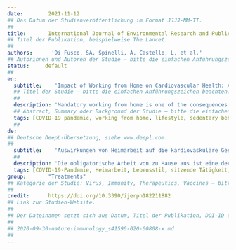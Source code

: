 ```yaml
---
date:        2021-11-12
## Das Datum der Studienveröffentlichung im Format JJJJ-MM-TT.
##
title:       International Journal of Environmental Research and Public Health
## Titel der Publikation, beispielweise The Lancet.
##
authors:      'Di Fusco, SA, Spinelli, A, Castello, L, et al.'
## Autorinnen und Autoren der Studie – bitte die einfachen Anführungszeichen beachten!
status:     default
##
en:
  subtitle:    'Impact of Working from Home on Cardiovascular Health: An Emerging Issue with the COVID-19 Pandemic'
  ## Titel der Studie – bitte die einfachen Anführungszeichen beachten!
  ##
  description: 'Mandatory working from home is one of the consequences of the COVID-19 pandemic for a large number of workers. Transition to working from home may significantly impact lifestyle, psychosocial status, and the overall health of workers. This review summarizes available data about the effects of lockdown measures, particularly working from home, on cardiovascular risk factors including sedentary lifestyle, unhealthy diet pattern, psychological distress, smoking, alcohol misuse, and cardiometabolic parameters. Finally, we suggest countermeasures that can attenuate the negative health impact of working from home. Indeed, timely and tailored interventions implemented by companies in cooperation with the health care system could allow workers to benefit more from some of the advantages associated with working from home.'
  ## Abstract, Summary oder Background der Studie – bitte die einfachen Anführungszeichen beachten!
  tags: [COVID-19 pandemic, working from home, lifestyle, sedentary behavior, physical activity, diet pattern, cardiovascular disease]
  ##
de: 
## Deutsche DeepL-Übersetzung, siehe www.deepl.com.
##
  subtitle:    'Auswirkungen von Heimarbeit auf die kardiovaskuläre Gesundheit: Ein neues Problem im Zusammenhang mit der COVID-19-Pandemie'
  ##
  description: 'Die obligatorische Arbeit von zu Hause aus ist eine der Folgen der COVID-19-Pandemie für eine große Zahl von Arbeitnehmern. Der Übergang zur Arbeit von zu Hause aus kann den Lebensstil, den psychosozialen Status und die allgemeine Gesundheit der Arbeitnehmer erheblich beeinflussen. Diese Übersicht fasst die verfügbaren Daten über die Auswirkungen von Schließungsmaßnahmen, insbesondere der Heimarbeit, auf kardiovaskuläre Risikofaktoren wie Bewegungsmangel, ungesunde Ernährung, psychische Belastung, Rauchen, Alkoholmissbrauch und kardiometabolische Parameter zusammen. Schließlich schlagen wir Gegenmaßnahmen vor, die die negativen gesundheitlichen Auswirkungen der Heimarbeit abschwächen können. Rechtzeitige und maßgeschneiderte Maßnahmen, die von den Unternehmen in Zusammenarbeit mit dem Gesundheitssystem durchgeführt werden, könnten es den Arbeitnehmern ermöglichen, einige der mit der Heimarbeit verbundenen Vorteile stärker zu nutzen.'
  tags: [COVID-19-Pandemie, Heimarbeit, Lebensstil, sitzende Tätigkeit, körperliche Aktivität, Ernährungsmuster, Herz-Kreislauf-Erkrankungen]
group:       "Treatments"
## Kategorie der Studie: Virus, Immunity, Therapeutics, Vaccines – bitte die Anführungszeichen beachten!
##
credit:      https://doi.org/10.3390/ijerph182211882
## Link zur Studien-Website.
##
## Der Dateinamen setzt sich aus Datum, Titel der Publikation, DOI-ID der Studie (nach dem letzten Slash) und der Dateiendung zusammen. Bitte den Unterstrich vor der DOI-ID beachten!
##
## 2020-09-30-nature-immunology_s41590-020-00808-x.md
##
---
```

<object data="{{ page.link }}" style='height:calc(100vh - 400px); width: 100%' type='application/pdf'></object>
